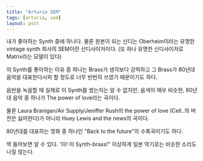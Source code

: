 ```yaml
---
title: "Arturia SEM"
tags: [arturia, sem]
layout: post
---
```


내가 좋아하는 Synth 중에 하나다. 물론 원본이 되는 신디는 Oberheim이라는 유명한 vintage synth 회사의 SEM이란 신디사이저이다. (또 하나 유명한 신디사이저로 Matrix라는 모델이 있다)

이 Synth를 좋아하는 이유 중 하나는 Brass가 생각보다 강력하고 그 Brass가 80년대 음악을 대표한다시피 할 정도로 너무 빈번히 쓰였기 때문이기도 하다.

음반을 녹음할 때 실제로 이 Synth를 썼는지는 알 수 없지만, 음색이 매우 비슷한, 80년대 음악 중 하나가 The power of love라는 곡이다.

물론 Laura Branigan/Air Supply/Jeniffer Rush의 the power of love (Cell..의 버전은 싫어한다)가 아니라 Huey Lewis and the news의 곡이다.

80년대를 대표하는 영화 중 하나인 "Back to the future"의 수록곡이기도 하다.

딱 들어보면 알 수 있다. '아! 이 Synth-brass!" 이상하게 일본 악기로는 비슷한 소리도 나질 않는다.
